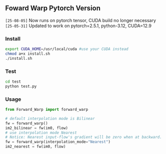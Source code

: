 ## Foward Warp Pytorch Version

`[25-08-05]` Now runs on pytorch tensor, CUDA build no longer necessary
`[25-05-31]` Updated to work on pytorch=2.5.1, python-3.12, CUDA=12.9

### Install

```bash
export CUDA_HOME=/usr/local/cuda #use your CUDA instead
chmod a+x install.sh
./install.sh
```

### Test

```bash
cd test
python test.py
```

### Usage

```python
from Forward_Warp import forward_warp

# default interpolation mode is Bilinear
fw = forward_warp()
im2_bilinear = fw(im0, flow) 
# use interpolation mode Nearest
# Notice: Nearest input-flow's gradient will be zero when at backward.
fw = forward_warp(interpolation_mode="Nearest")  
im2_nearest = fw(im0, flow) 
```
